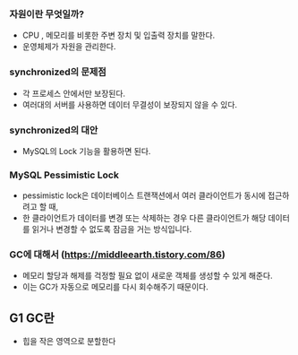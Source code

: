 ### 자원이란 무엇일까?

- CPU , 메모리를 비롯한 주변 장치 및 입출력 장치를 말한다.
- 운영체제가 자원을 관리한다.

### synchronized의 문제점

- 각 프로세스 안에서만 보장된다.
- 여러대의 서버를 사용하면 데이터 무결성이 보장되지 않을 수 있다.

### synchronized의 대안

- MySQL의 Lock 기능을 활용하면 된다.

### MySQL Pessimistic Lock

- pessimistic lock은 데이터베이스 트랜잭션에서 여러 클라이언트가 동시에 접근하려고 할 때, 
- 한 클라이언트가 데이터를 변경 또는 삭제하는 경우 다른 클라이언트가 해당 데이터를 읽거나 변경할 수 없도록 잠금을 거는 방식입니다. 

### GC에 대해서 (https://middleearth.tistory.com/86)

- 메모리 할당과 해제를 걱정할 필요 없이 새로운 객체를 생성할 수 있게 해준다.
- 이는 GC가 자동으로 메모리를 다시 회수해주기 때문이다.

## G1 GC란

- 힙을 작은 영역으로 분할한다